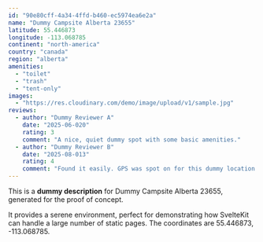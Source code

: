 ```yaml
---
id: "90e80cff-4a34-4ffd-b460-ec5974ea6e2a"
name: "Dummy Campsite Alberta 23655"
latitude: 55.446873
longitude: -113.068785
continent: "north-america"
country: "canada"
region: "alberta"
amenities:
  - "toilet"
  - "trash"
  - "tent-only"
images:
  - "https://res.cloudinary.com/demo/image/upload/v1/sample.jpg"
reviews:
  - author: "Dummy Reviewer A"
    date: "2025-06-020"
    rating: 3
    comment: "A nice, quiet dummy spot with some basic amenities."
  - author: "Dummy Reviewer B"
    date: "2025-08-013"
    rating: 4
    comment: "Found it easily. GPS was spot on for this dummy location."
---
```


This is a **dummy description** for Dummy Campsite Alberta 23655, generated for the proof of concept.

It provides a serene environment, perfect for demonstrating how SvelteKit can handle a large number of static pages. The coordinates are 55.446873, -113.068785.

